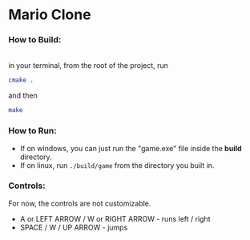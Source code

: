 # Mario Clone

### How to Build:
<br>
in your terminal, from the root of the project, run

```bash
cmake .
```

and then

```bash
make
```

### How to Run:

* If on windows, you can just run the "game.exe" file inside the <b>build</b> directory.
* If on linux, run ```./build/game``` from the directory you built in.

### Controls:

For now, the controls are not customizable.
* A or LEFT ARROW / W or RIGHT ARROW - runs left / right
* SPACE / W / UP ARROW - jumps